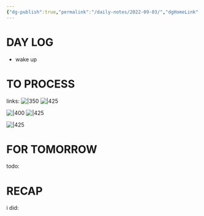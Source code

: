 ```yaml
---
{"dg-publish":true,"permalink":"/daily-notes/2022-09-03/","dgHomeLink":true,"dgPassFrontmatter":false}
---
```



# DAY LOG
- wake up
# TO PROCESS
links:
![|350](https://i.imgur.com/WKnm2xH.png)
![|425](https://i.imgur.com/kOQtVIo.png)

![|400](https://i.imgur.com/0MdmHC1.png)
![|425](https://i.imgur.com/ceekjCg.png)

![|425](https://i.imgur.com/t3gGDbP.png)

# FOR TOMORROW
todo:
# RECAP
i did:


